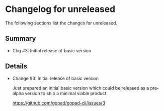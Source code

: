 # Changelog for unreleased

The following sections list the changes for unreleased.

## Summary

 * Chg #3: Initial release of basic version

## Details

 * Change #3: Initial release of basic version

   Just prepared an initial basic version which could be released as a pre-alpha version to ship a
   minimal viable product.

   https://github.com/gopad/gopad-cli/issues/3


